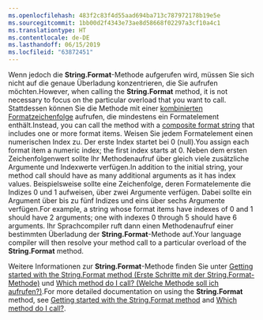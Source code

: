 ```yaml
---
ms.openlocfilehash: 483f2c83f4d55aad694ba713c787972178b19e5e
ms.sourcegitcommit: 1bb00d2f4343e73ae8d58668f02297a3cf10a4c1
ms.translationtype: HT
ms.contentlocale: de-DE
ms.lasthandoff: 06/15/2019
ms.locfileid: "63872451"
---
```


<span data-ttu-id="8b5c1-101">Wenn jedoch die **String.Format**-Methode aufgerufen wird, müssen Sie sich nicht auf die genaue Überladung konzentrieren, die Sie aufrufen möchten.</span><span class="sxs-lookup"><span data-stu-id="8b5c1-101">However, when calling the **String.Format** method, it is not necessary to focus on the particular overload that you want to call.</span></span> <span data-ttu-id="8b5c1-102">Stattdessen können Sie die Methode mit einer [kombinierten Formatzeichenfolge](~/docs/standard/base-types/composite-formatting.md) aufrufen, die mindestens ein Formatelement enthält.</span><span class="sxs-lookup"><span data-stu-id="8b5c1-102">Instead, you can call the method with a [composite format string](~/docs/standard/base-types/composite-formatting.md) that includes one or more format items.</span></span> <span data-ttu-id="8b5c1-103">Weisen Sie jedem Formatelement einen numerischen Index zu. Der erste Index startet bei 0 (null).</span><span class="sxs-lookup"><span data-stu-id="8b5c1-103">You assign each format item a numeric index; the first index starts at 0.</span></span> <span data-ttu-id="8b5c1-104">Neben dem ersten Zeichenfolgenwert sollte Ihr Methodenaufruf über gleich viele zusätzliche Argumente und Indexwerte verfügen.</span><span class="sxs-lookup"><span data-stu-id="8b5c1-104">In addition to the initial string, your method call should have as many additional arguments as it has index values.</span></span> <span data-ttu-id="8b5c1-105">Beispielsweise sollte eine Zeichenfolge, deren Formatelemente die Indizes 0 und 1 aufweisen, über zwei Argumente verfügen. Dabei sollte ein Argument über bis zu fünf Indizes und eins über sechs Argumente verfügen.</span><span class="sxs-lookup"><span data-stu-id="8b5c1-105">For example, a string whose format items have indexes of 0 and 1 should have 2 arguments; one with indexes 0 through 5 should have 6 arguments.</span></span> <span data-ttu-id="8b5c1-106">Ihr Sprachcompiler ruft dann einen Methodenaufruf einer bestimmten Überladung der **String.Format**-Methode auf.</span><span class="sxs-lookup"><span data-stu-id="8b5c1-106">Your language compiler will then resolve your method call to a particular overload of the **String.Format** method.</span></span>   
 
<span data-ttu-id="8b5c1-107">Weitere Informationen zur **String.Format**-Methode finden Sie unter [Getting started with the String.Format method (Erste Schritte mit der String.Format-Methode)](#Starting) und [Which method do I call? (Welche Methode soll ich aufrufen?)](#FTaskList).</span><span class="sxs-lookup"><span data-stu-id="8b5c1-107">For more detailed documentation on using the **String.Format** method, see [Getting started with the String.Format method](#Starting) and [Which method do I call?](#FTaskList).</span></span>    
